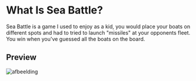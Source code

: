 # What Is Sea Battle?
Sea Battle is a game I used to enjoy as a kid, you would place your boats on different spots and had to tried to launch "missiles" at your opponents fleet.
You win when you've guessed all the boats on the board.

## Preview
![afbeelding](https://user-images.githubusercontent.com/78146502/211026661-c71394ba-923e-46db-a049-647359f90f99.png)
